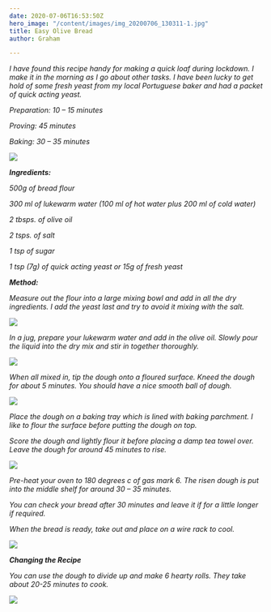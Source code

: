 ```yaml
---
date: 2020-07-06T16:53:50Z
hero_image: "/content/images/img_20200706_130311-1.jpg"
title: Easy Olive Bread
author: Graham

---
```

_I have found this recipe handy for making a quick loaf during lockdown. I make it in the morning as I go about other tasks. I have been lucky to get hold of some fresh yeast from my local Portuguese baker and had a packet of quick acting yeast._

_Preparation: 10 – 15 minutes_

_Proving: 45 minutes_

_Baking: 30 – 35 minutes_

![](/content/images/img_20200706_122538.jpg)

**_Ingredients:_**

_500g of bread flour_

_300 ml of lukewarm water (100 ml of hot water plus 200 ml of cold water)_

_2 tbsps. of olive oil_

_2 tsps. of salt_

_1 tsp of sugar_

_1 tsp (7g) of quick acting yeast or 15g of fresh yeast_

**_Method:_**

_Measure out the flour into a large mixing bowl and add in all the dry ingredients. I add the yeast last and try to avoid it mixing with the salt._

![](/content/images/img_20200706_103708.jpg)

_In a jug, prepare your lukewarm water and add in the olive oil. Slowly pour the liquid into the dry mix and stir in together thoroughly._

![](/content/images/img_20200706_103951.jpg)

_When all mixed in, tip the dough onto a floured surface. Kneed the dough for about 5 minutes. You should have a nice smooth ball of dough._

![](/content/images/img_20200706_104509.jpg)

_Place the dough on a baking tray which is lined with baking parchment. I like to flour the surface before putting the dough on top._

_Score the dough and lightly flour it before placing a damp tea towel over. Leave the dough for around 45 minutes to rise._

![](/content/images/img_20200706_114457.jpg)

_Pre-heat your oven to 180 degrees c of gas mark 6. The risen dough is put into the middle shelf for around 30 – 35 minutes._

_You can check your bread after 30 minutes and leave it if for a little longer if required._

_When the bread is ready, take out and place on a wire rack to cool._

![](/content/images/img_20200706_122538.jpg)

**_Changing the Recipe_**

_You can use the dough to divide up and make 6 hearty rolls. They take about 20-25 minutes to cook._

![](/content/images/img_20200706_131104.jpg)